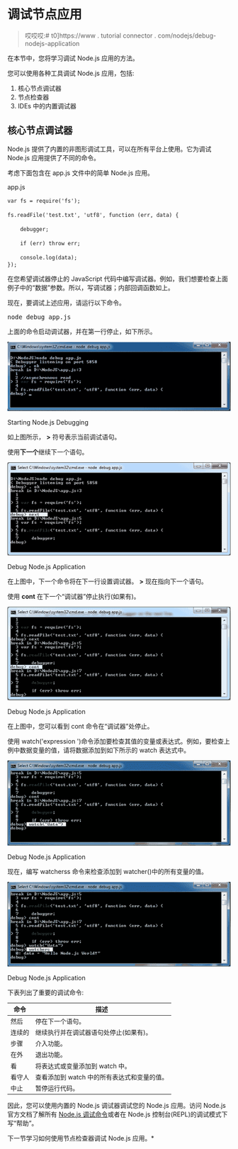 # 调试节点应用

> 哎哎哎:# t0]https://www . tutorial connector . com/nodejs/debug-nodejs-application

在本节中，您将学习调试 Node.js 应用的方法。

您可以使用各种工具调试 Node.js 应用，包括:

1.  核心节点调试器
2.  节点检查器
3.  IDEs 中的内置调试器

## 核心节点调试器

Node.js 提供了内置的非图形调试工具，可以在所有平台上使用。它为调试 Node.js 应用提供了不同的命令。

考虑下面包含在 app.js 文件中的简单 Node.js 应用。

app.js 

```
var fs = require('fs');

fs.readFile('test.txt', 'utf8', function (err, data) {

    debugger;

    if (err) throw err;

    console.log(data);
}); 
```

在您希望调试器停止的 JavaScript 代码中编写调试器。例如，我们想要检查上面例子中的“数据”参数。所以，写调试器；内部回调函数如上。

现在，要调试上述应用，请运行以下命令。

<samp>node debug app.js</samp>

上面的命令启动调试器，并在第一行停止，如下所示。

[![](img/613cc9071b6320b1d7b8d6ebc0257e03.png)](../../Content/images/nodejs/nodejs-debug1.png)

Starting Node.js Debugging



如上图所示， **>** 符号表示当前调试语句。

使用**下一个**继续下一个语句。

[![](img/9dfba925037d74d277819d71956b4828.png)](../../Content/images/nodejs/nodejs-debug2.png)

Debug Node.js Application



在上图中，下一个命令将在下一行设置调试器。 **>** 现在指向下一个语句。

使用 **cont** 在下一个“调试器”停止执行(如果有)。

[![](img/c432cad3a392960fbe1bac3adb151fb1.png)](../../Content/images/nodejs/nodejs-debug3.png)

Debug Node.js Application



在上图中，您可以看到 cont 命令在“调试器”处停止。

使用 watch('expression ')命令添加要检查其值的变量或表达式。例如，要检查上例中数据变量的值，请将数据添加到如下所示的 watch 表达式中。

[![](img/766b9b3edf34f09596a2da5d36f6ed5a.png)](../../Content/images/nodejs/nodejs-debug4.png)

Debug Node.js Application



现在，编写 watcherss 命令来检查添加到 watcher()中的所有变量的值。

[![](img/afb91aefb29a7afa2a5f68caf43e6476.png)](../../Content/images/nodejs/nodejs-debug5.png)

Debug Node.js Application



下表列出了重要的调试命令:

| 命令 | 描述 |
| --- | --- |
| 然后 | 停在下一个语句。 |
| 连续的 | 继续执行并在调试器语句处停止(如果有)。 |
| 步骤 | 介入功能。 |
| 在外 | 退出功能。 |
| 看 | 将表达式或变量添加到 watch 中。 |
| 看守人 | 查看添加到 watch 中的所有表达式和变量的值。 |
| 中止 | 暂停运行代码。 |

因此，您可以使用内置的 Node.js 调试器调试您的 Node.js 应用。访问 Node.js 官方文档了解所有 [Node.js 调试命令](https://nodejs.org/api/debugger.html)或者在 Node.js 控制台(REPL)的调试模式下写“帮助”。

下一节学习如何使用节点检查器调试 Node.js 应用。*